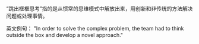 “跳出框框思考”指的是从惯常的思维模式中解放出来，用创新和非传统的方法解决问题或处理事情。

英文例句：
"In order to solve the complex problem, the team had to think outside the box and develop a novel approach."